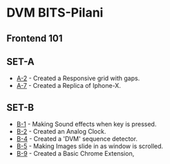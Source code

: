# DVM BITS-Pilani
## Frontend 101
## SET-A
- [A-2](https://meliodas113.github.io/front-end-101/SET-A/A2) - Created a Responsive grid with gaps.
- [A-7](https://meliodas113.github.io/front-end-101/SET-A/A-7) - Created a Replica of Iphone-X.
## SET-B
- [B-1](https://meliodas113.github.io/front-end-101/SET-B/B-1) - Making Sound effects when key is pressed.
- [B-2](https://meliodas113.github.io/front-end-101/SET-B/B-2) - Created an Analog Clock.
- [B-4](https://meliodas113.github.io/front-end-101/SET-B/B-4) - Created a 'DVM' sequence detector.
- [B-5](https://meliodas113.github.io/front-end-101/SET-B/B-5) - Making Images slide in as window is scrolled.
- [B-9](https://meliodas113.github.io/front-end-101/SET-B/B-9) - Created a Basic Chrome Extension,
